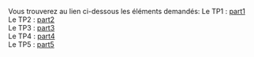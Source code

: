 Vous trouverez au lien ci-dessous les éléments demandés:
Le TP1 : [part1](./tp1/tp1.md)  
Le TP2 : [part2](./tp2/tp2.md)  
Le TP3 : [part3](./tp3/tp3.md)  
Le TP4 : [part4](./tp4/tp4.md)  
Le TP5 : [part5](./tp5/tp5.md)  